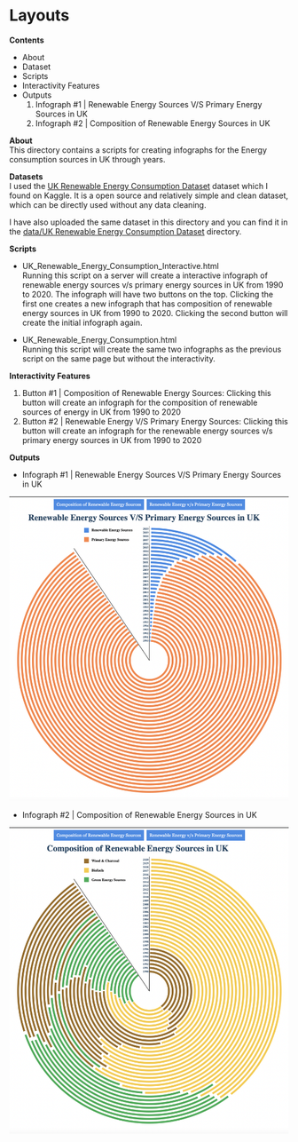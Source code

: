 # Layouts

**Contents**
- About
- Dataset
- Scripts
- Interactivity Features
- Outputs
  1. Infograph #1 | Renewable Energy Sources V/S Primary Energy Sources in UK
  2. Infograph #2 | Composition of Renewable Energy Sources in UK

**About**</br>
This directory contains a scripts for creating infographs for the Energy consumption sources in UK through years.

**Datasets**</br>
I used the [UK Renewable Energy Consumption Dataset](https://www.kaggle.com/datasets/magnussesodia/uk-renewable-energy-production) dataset which I found on Kaggle. It is a open source and relatively simple and clean dataset, which can be directly used without any data cleaning.

I have also uploaded the same dataset in this directory and you can find it in the [data/UK Renewable Energy Consumption Dataset](https://github.com/gauravpatil123/Interactive-Visualizations/blob/main/Layouts/data/UK%20Renewable%20Energy%20Consumption%20Dataset/uk_renewable_energy.csv) directory.

**Scripts**</br>
- UK_Renewable_Energy_Consumption_Interactive.html</br>
Running this script on a server will create a interactive infograph of renewable energy sources v/s primary energy sources in UK from 1990 to 2020. The infograph will have two buttons on the top. Clicking the first one creates a new infograph that has composition of renewable energy sources in UK from 1990 to 2020. Clicking the second button will create the initial infograph again.

- UK_Renewable_Energy_Consumption.html</br>
Running this script will create the same two infographs as the previous script on the same page but without the interactivity.

**Interactivity Features**</br>
  1. Button #1 | Composition of Renewable Energy Sources: Clicking this button will create an infograph for the composition of renewable sources of energy in UK from 1990 to 2020
  2. Button #2 | Renewable Energy V/S Primary Energy Sources: Clicking this button will create an infograph for the renewable energy sources v/s primary energy sources in UK from 1990 to 2020

**Outputs**</br>
- Infograph #1 | Renewable Energy Sources V/S Primary Energy Sources in UK</br>
<img src="data/Images/total.png" width=600>

- Infograph #2 | Composition of Renewable Energy Sources in UK</br>
<img src="data/Images/renewable.png" width=600>
